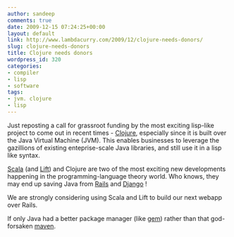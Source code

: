 ```yaml
---
author: sandeep
comments: true
date: 2009-12-15 07:24:25+00:00
layout: default
link: http://www.lambdacurry.com/2009/12/clojure-needs-donors/
slug: clojure-needs-donors
title: Clojure needs donors
wordpress_id: 320
categories:
- compiler
- lisp
- software
tags:
- jvm. clojure
- lisp
---
```


Just reposting a call for grassroot funding by the most exciting lisp-like project to come out in recent times - [Clojure](http://clojure.org/), especially since it is built over the Java Virtual Machine (JVM). This enables businesses to leverage the gazillions of existing enteprise-scale Java libraries, and still use it in a lisp like syntax.

[Scala](http://www.scala-lang.org/) (and [Lift](http://liftweb.net/)) and Clojure are two of the most exciting new developments happening in the programming-language theory world. Who knows, they may end up saving Java from [Rails](http://rubyonrails.org/) and [Django](http://www.djangoproject.com/) !

We are strongly considering using Scala and Lift to build our next webapp over Rails.

If only Java had a better package manager (like [gem](http://docs.rubygems.org/)) rather than that god-forsaken [maven](http://maven.apache.org/).
